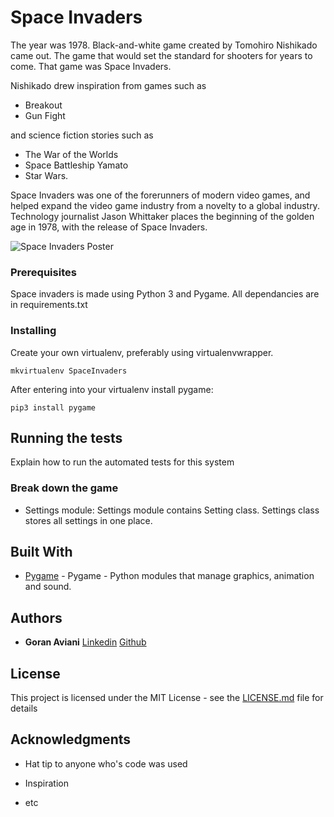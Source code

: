 # Space Invaders

The year was 1978. Black-and-white game created by Tomohiro Nishikado came out. The game that would set the standard for shooters for years to come. That game was Space Invaders.

Nishikado drew inspiration from games such as 
* Breakout
* Gun Fight

and science fiction stories such as
* The War of the Worlds 
* Space Battleship Yamato 
* Star Wars.

Space Invaders was one of the forerunners of modern video games, and helped expand the video game industry from a novelty to a global industry. Technology journalist Jason Whittaker places the beginning of the golden age in 1978, with the release of Space Invaders.

![Space Invaders Poster](https://upload.wikimedia.org/wikipedia/en/thumb/0/0f/Space_Invaders_flyer%2C_1978.jpg/220px-Space_Invaders_flyer%2C_1978.jpg)


### Prerequisites
Space invaders is made using Python 3 and Pygame.
All dependancies are in requirements.txt



### Installing

Create your own virtualenv, preferably using virtualenvwrapper.

```
mkvirtualenv SpaceInvaders

```

After entering into your virtualenv install pygame:

```
pip3 install pygame
```

## Running the tests

Explain how to run the automated tests for this system

### Break down the game

* Settings module:
Settings module contains Setting class.
Settings class stores all settings in one place.


## Built With

* [Pygame](https://www.pygame.org/news) - Pygame - Python modules that manage graphics, animation and sound.

## Authors

* **Goran Aviani** 
	[Linkedin](https://www.linkedin.com/in/goran-aviani/)
	[Github](https://github.com/GoranAviani)
 
## License

This project is licensed under the MIT License - see the [LICENSE.md](LICENSE.md) file for details

## Acknowledgments

* Hat tip to anyone who's code was used
* Inspiration

* etc
